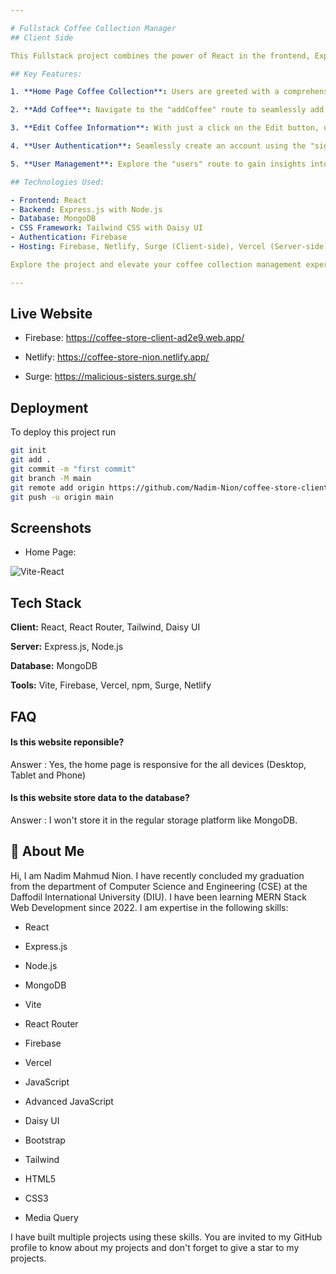 ```yaml
---

# Fullstack Coffee Collection Manager
## Client Side 

This Fullstack project combines the power of React in the frontend, Express.js with Node.js in the backend, and MongoDB as the database, offering a seamless experience for managing your coffee collection. Leveraging Tailwind CSS with Daisy UI for sleek design, Firebase handles authentication, ensuring secure sign-in and sign-up functionalities. The project is hosted on Firebase, Netlify, and Surge for the client-side, and Vercel for the server-side, ensuring reliable deployment.

## Key Features:

1. **Home Page Coffee Collection**: Users are greeted with a comprehensive display of their coffee collection on the home page. They can effortlessly view, edit, or delete any coffee item, facilitating efficient management.

2. **Add Coffee**: Navigate to the "addCoffee" route to seamlessly add new coffee entries to your collection, enhancing its richness and diversity.

3. **Edit Coffee Information**: With just a click on the Edit button, users can modify the details of any coffee card, ensuring accuracy and relevance.

4. **User Authentication**: Seamlessly create an account using the "signup" route, and securely log in via the "signin" route, guaranteeing a personalized and secure experience.

5. **User Management**: Explore the "users" route to gain insights into all registered and logged-in users, fostering community engagement and collaboration.

## Technologies Used:

- Frontend: React
- Backend: Express.js with Node.js
- Database: MongoDB
- CSS Framework: Tailwind CSS with Daisy UI
- Authentication: Firebase
- Hosting: Firebase, Netlify, Surge (Client-side), Vercel (Server-side)

Explore the project and elevate your coffee collection management experience today!

---
```



## Live Website

* Firebase: https://coffee-store-client-ad2e9.web.app/

* Netlify: https://coffee-store-nion.netlify.app/

* Surge: https://malicious-sisters.surge.sh/

## Deployment

To deploy this project run

```bash
git init
git add .
git commit -m "first commit"
git branch -M main
git remote add origin https://github.com/Nadim-Nion/coffee-store-client.git
git push -u origin main

```


## Screenshots

* Home Page:

![Vite-React](https://github.com/Nadim-Nion/coffee-store-client/assets/60613933/c3225a90-9302-4db9-b2b2-f32e38cd46e2)

## Tech Stack

**Client:** React, React Router, Tailwind, Daisy UI

**Server:** Express.js, Node.js

**Database:** MongoDB

**Tools:** Vite, Firebase, Vercel, npm, Surge, Netlify


## FAQ

#### Is this website reponsible?

Answer : Yes, the home page is responsive for the all devices (Desktop, Tablet and Phone)

#### Is this website store data to the database?

Answer : I won't store it in the regular storage platform like MongoDB.

## 🚀 About Me
Hi, I am Nadim Mahmud Nion. I have recently concluded my graduation from the department of Computer Science and Engineering (CSE) at the Daffodil International University (DIU). I have been learning MERN Stack Web Development since 2022. I am expertise in the following skills:

* React 

* Express.js 

* Node.js 

* MongoDB

* Vite

* React Router

* Firebase

* Vercel

* JavaScript

* Advanced JavaScript

* Daisy UI 

* Bootstrap

* Tailwind

* HTML5

* CSS3

* Media Query

I have built multiple projects using these skills. You are invited to my GitHub profile to know about my projects and don't forget to give a star to my projects.

